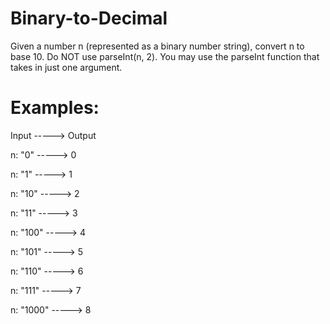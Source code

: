 # Binary-to-Decimal

Given a number n (represented as a binary number string), convert n to base 10. Do NOT use parseInt(n, 2). You may use the parseInt function that takes in just one argument.

# Examples:

Input -----> Output

n:
"0" -----> 0

n:
"1" -----> 1

n:
"10" -----> 2

n:
"11" -----> 3

n:
"100" -----> 4

n:
"101" -----> 5

n:
"110" -----> 6

n:
"111" -----> 7

n:
"1000" -----> 8